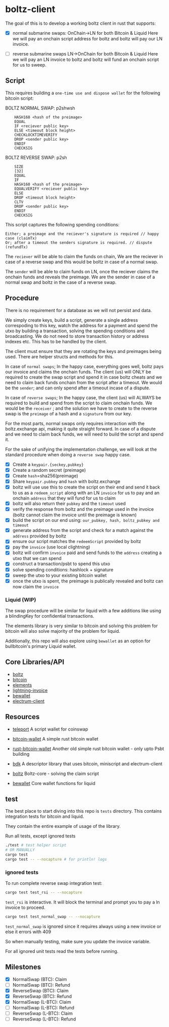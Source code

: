 # boltz-client

The goal of this  is to develop a working boltz client in rust that supports:


- [x] normal submarine swaps: OnChain->LN for both Bitcoin & Liquid
Here we will pay an onchain script address for boltz and boltz will pay our LN invoice.

- [ ] reverse submarine swaps LN->OnChain for both Bitcoin & Liquid
Here we will pay an LN invoice to boltz and boltz will fund an onchain script for us to sweep.

## Script

This requires building a `one-time use and dispose wallet` for the following bitcoin script:

BOLTZ NORMAL SWAP: p2shwsh

```
    HASH160 <hash of the preimage> 
    EQUAL
    IF <reciever public key>
    ELSE <timeout block height> 
    CHECKLOCKTIMEVERIFY
    DROP <sender public key> 
    ENDIF
    CHECKSIG
```

BOLTZ REVERSE SWAP: p2sh

```
    SIZE
    [32]
    EQUAL
    IF
    HASH160 <hash of the preimage>
    EQUALVERIFY <reciever public key>
    ELSE
    DROP <timeout block height>
    CLTV
    DROP <sender public key> 
    ENDIF
    CHECKSIG
```

This script captures the following spending conditions:

```
Either; a preimage and the reciever's signature is required // happy case (claimTx)
Or; after a timeout the senders signature is required. // dispute (refundTx)
```

The `reciever` will be able to claim the funds on chain,
We are the reciever in case of a reverse swap and this would be boltz in case of a normal swap.

The `sender` will be able to claim funds on LN, once the reciever claims the onchain funds and reveals the preimage. 
We are the sender in case of a normal swap and boltz in the case of a reverse swap.

## Procedure

There is no requirement for a database as we will not persist and data.

We simply create keys, build a script, generate a single address correspoding to this key, watch the address for a payment and spend the utxo by building a transaction, solving the spending conditions and broadcasting. 
We do not need to store transaction history or address indexes etc. This has to be handled by the client. 

The client must ensure that they are rotating the keys and preimages being used. There are helper structs and methods for this.

In case of `normal swaps`; In the happy case, everything goes well, boltz pays our invoice and claims the onchain funds.
The client (us) will ONLY be required to create the swap script and spend it in case boltz cheats and we need to claim back funds onchain from the script after a timeout. 
We would be the `sender`; and can only spend after a timeout incase of a dispute.

In case of `reverse swaps`; In the happy case, the client (us) will ALWAYS be required to build and spend from the script to claim onchain funds. 
We would be the `receiver` ; and the solution we have to create to the reverse swap is the `preimage` of a hash and a `signature` from our key.

For the most parts, normal swaps only requires interaction with the boltz.exchange api, making it quite straight forward. In case of a dispute and we need to claim back funds, we will need to build the script and spend it.

For the sake of unifying the implementation challenge, we will look at the standard procedure when doing a `reverse swap` happy case.

- [x] Create a `keypair.{seckey,pubkey}`
- [x] Create a random secret (preimage)
- [x] Create `hash`=sha256(preimage)
- [x] Share `keypair.pubkey` and `hash` with boltz.exchange
- [x] boltz will use use this to create the script on their end and send it back to us as a `redeem_script` along with an LN `invoice` for us to pay and an onchain `address` that they will fund for us to claim
- [x] boltz will also return their `pubkey` and the `timeout` used
- [x] verify the response from boltz and the preimage used in the invoice (boltz cannot claim the invoice until the preimage is known)
- [x] build the script on our end using: `our_pubkey, hash, boltz_pubkey and timeout`
- [x] generate address from the script and check for a match against the `address` provided by boltz
- [x] ensure our script matches the `redeemScript` provided by boltz
- [x] pay the `invoice` (use local clightning)
- [x] boltz will confirm `invoice` paid and send funds to the `address` creating a utxo that we can spend
- [x] construct a transaction/psbt to spend this utxo
- [x] solve spending conditions: hashlock + signature
- [x] sweep the utxo to your existing bitcoin wallet
- [x] once the utxo is spent, the preimage is publically revealed and boltz can now claim the `invoice`

### Liquid (WIP)

The swap procedure will be similar for liquid with a few additions like using a blindingKey for confidential transactions.

The elements library is very similar to bitcoin and solving this problem for bitcoin will also solve majority of the problem for liquid.

Additionally, this repo will also explore using `bewallet` as an option for bullbitcoin's primary Liquid wallet.

## Core Libraries/API

- [boltz](https://docs.boltz.exchange/v/api/api)
- [bitcoin](https://docs.rs/bitcoin/0.30.0/bitcoin/index.html)
- [elements](https://docs.rs/elements/0.22.0/elements/index.html)
- [lightning-invoice](https://docs.rs/lightning-invoice/latest/lightning_invoice/)
- [bewallet](https://github.com/LeoComandini/BEWallet/tree/master)
- [electrum-client](https://docs.rs/electrum-client/latest/electrum_client/)

## Resources

- [teleport](https://github.com/bitcoin-teleport/teleport-transactions)
A script wallet for coinswap

- [bitcoin-wallet](https://github.com/rust-bitcoin/rust-wallet)
A simple rust bitcoin wallet

- [rust-bitcoin-wallet](https://github.com/stevenroose/rust-bitcoin-wallet)
Another old simple rust bitcoin wallet - only upto Psbt building

- [bdk](https://docs.rs/bdk/latest/bdk/)
A descriptor library that uses bitcoin, miniscript and electrum-client

- [boltz](https://github.com/BoltzExchange/boltz-core/blob/master/lib/swap/Claim.ts)
Boltz-core - solving the claim script

- [bewallet](https://github.com/LeoComandini/BEWallet/blob/master/src/interface.rs#L538)
Core wallet functions for liquid

## test

The best place to start diving into this repo is `tests` directory. This contains integration tests for bitcoin and liquid.

They contain the entire example of usage of the library. 

Run all tests, except ignored tests

```bash
./test # test helper script
# OR MANUALLY
cargo test
cargo test -- --nocapture # for println! logs
```

### ignored tests

To run complete reverse swap integration test: 

```bash
cargo test test_rsi -- --nocapture 
```
`test_rsi` is interactive. 
It will block the terminal and prompt you to pay a ln invoice to proceed.


```bash
cargo test test_normal_swap -- --nocapture 

```
`test_normal_swap` is ignored since it requires always using a new invoice or else it errors with 409

So when manually testing, make sure you update the invoice variable.

For all ignored unit tests read the tests before running.


## Milestones

- [x] NormalSwap  (BTC): Claim
- [ ] NormalSwap  (BTC): Refund
- [x] ReverseSwap (BTC): Claim
- [x] ReverseSwap (BTC): Refund
- [x] NormalSwap  (L-BTC): Claim
- [ ] NormalSwap  (L-BTC): Refund
- [ ] ReverseSwap (L-BTC): Claim
- [ ] ReverseSwap (L-BTC): Refund
